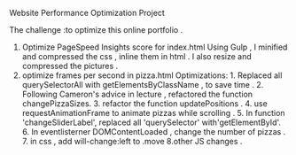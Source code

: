 Website Performance Optimization Project

The challenge :to optimize this online portfolio .
1. Optimize PageSpeed Insights score for index.html
    Using Gulp , I minified and compressed the css  , inline them in html . I also resize and compressed the pictures .
2. optimize frames per second in pizza.html
    Optimizations:
        1. Replaced all querySelectorAll with getElementsByClassName , to save time .
        2. Following Cameron's advice in lecture , refactored the function changePizzaSizes.
        3. refactor the function updatePositions .
        4. use requestAnimationFrame to animate pizzas while scrolling .
        5. In  function 'changeSliderLabel', replaced all 'querySelector' with'getElementById'.
        6. In eventlisterner DOMContentLoaded , change the number of pizzas .
        7. in css , add will-change:left to .move
        8.other JS changes .